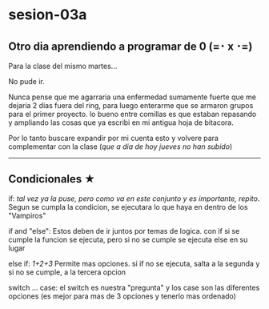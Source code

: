 # sesion-03a
## Otro dia aprendiendo a programar de 0 (=･ x ･=)

Para la clase del mismo martes...

No pude ir.

Nunca pense que me agarraria una enfermedad sumamente fuerte que me dejaria 2 dias fuera del ring, para luego enterarme que se armaron grupos para el primer proyecto.
lo bueno entre comillas es que estaban repasando y ampliando las cosas que ya escribi en mi antigua hoja de bitacora.

Por lo tanto buscare expandir por mi cuenta esto y volvere para complementar con la clase  (*que a dia de hoy jueves no han subido*)

---

## Condicionales ★

if: *tal vez ya la puse, pero como va en este conjunto y es importante, repito*. Segun se cumpla la condicion, se ejecutara lo que haya en dentro de los "Vampiros"

if and "else": Estos deben de ir juntos por temas de logica. con if si se cumple la funcion se ejecuta, pero si no se cumple se ejecuta else en su lugar

else if: *1+2+3* Permite mas opciones. si if no se ejecuta, salta a la segunda y si no se cumple, a la tercera opcion

switch ... case: el switch es nuestra "pregunta" y los case son las diferentes opciones (es mejor para mas de 3 opciones y tenerlo mas ordenado)

